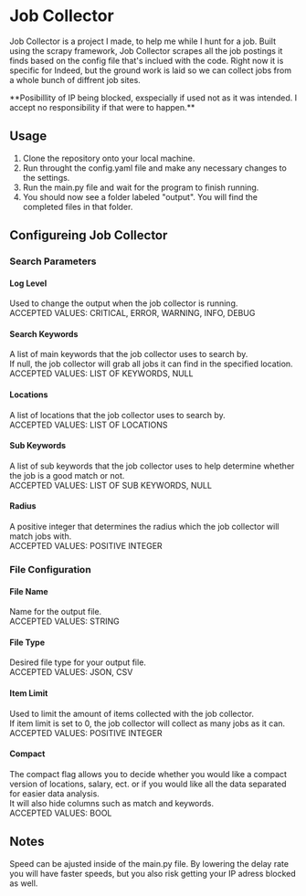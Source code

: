 # Job Collector
Job Collector is a project I made, to help me while I hunt for a job.
Built using the scrapy framework, Job Collector scrapes all the job postings it finds based on the config file that's inclued with the code.
Right now it is specific for Indeed, but the ground work is laid so we can collect jobs from a whole bunch of diffrent job sites.

\*\*Posibillity of IP being blocked, exspecially if used not as it was intended. I accept no responsibility if that were to happen.\*\*

## Usage
1. Clone the repository onto your local machine.
2. Run throught the config.yaml file and make any necessary changes to the settings.
3. Run the main.py file and wait for the program to finish running.
4. You should now see a folder labeled "output". You will find the completed files in that folder.

## Configureing Job Collector
### Search Parameters
#### Log Level
Used to change the output when the job collector is running.  
ACCEPTED VALUES: CRITICAL, ERROR, WARNING, INFO, DEBUG
#### Search Keywords
A list of main keywords that the job collector uses to search by.  
If null, the job collector will grab all jobs it can find in the specified location.   
ACCEPTED VALUES: LIST OF KEYWORDS, NULL
#### Locations
A list of locations that the job collector uses to search by.  
ACCEPTED VALUES: LIST OF LOCATIONS
#### Sub Keywords
A list of sub keywords that the job collector uses to help determine whether the job is a good match or not.  
ACCEPTED VALUES: LIST OF SUB KEYWORDS, NULL
#### Radius
A positive integer that determines the radius which the job collector will match jobs with.  
ACCEPTED VALUES: POSITIVE INTEGER
### File Configuration
#### File Name
Name for the output file.  
ACCEPTED VALUES: STRING
#### File Type
Desired file type for your output file.  
ACCEPTED VALUES: JSON, CSV
#### Item Limit
Used to limit the amount of items collected with the job collector.  
If item limit is set to 0, the job collector will collect as many jobs as it can.  
ACCEPTED VALUES: POSITIVE INTEGER
#### Compact
The compact flag allows you to decide whether you would like a compact version of locations, salary, ect. or if you would like all the data separated for easier data analysis.  
It will also hide columns such as match and keywords.  
ACCEPTED VALUES: BOOL

## Notes
Speed can be ajusted inside of the main.py file. By lowering the delay rate you will have faster speeds, but you also risk getting your IP adress blocked as well.
